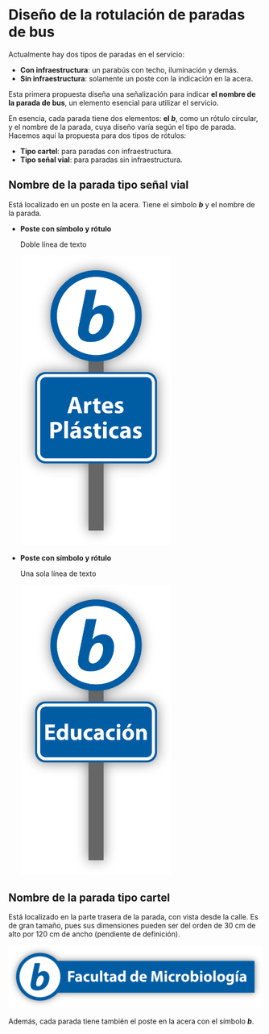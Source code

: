 # Diseño de la rotulación de paradas de bus

Actualmente hay dos tipos de paradas en el servicio:

- **Con infraestructura**: un parabús con techo, iluminación y demás.
- **Sin infraestructura**: solamente un poste con la indicación en la acera.

Esta primera propuesta diseña una señalización para indicar **el nombre de la parada de bus**, un elemento esencial para utilizar el servicio.

En esencia, cada parada tiene dos elementos: **el *b***, como un rótulo circular, y el nombre de la parada, cuya diseño varía según el tipo de parada. Hacemos aquí la propuesta para dos tipos de rótulos:

- **Tipo cartel**: para paradas con infraestructura.
- **Tipo señal vial**: para paradas sin infraestructura.

## Nombre de la parada tipo señal vial

Está localizado en un poste en la acera. Tiene el símbolo ***b*** y el nombre de la parada.



<div class="grid cards" markdown>

-   **Poste con símbolo y rótulo** 
    
    Doble línea de texto

    <img src="../assets/png/parada_vertical_doble.png" width="300px" alt="Rótulo vertical parada Artes Plásticas"/>

-   **Poste con símbolo y rótulo** 
    
    Una sola línea de texto

    <img src="../assets/png/parada_vertical_simple.png" width="300px" alt="Rótulo vertical parada Educación"/>

</div>

## Nombre de la parada tipo cartel

Está localizado en la parte trasera de la parada, con vista desde la calle. Es de gran tamaño, pues sus dimensiones pueden ser del orden de 30 cm de alto por 120 cm de ancho (pendiente de definición).

<img src="../assets/png/parada_horizontal.png" width="600px" alt="Rótulo horizontal parada Escuela de Artes Plásticas"/>

Además, cada parada tiene también el poste en la acera con el símbolo ***b***.
